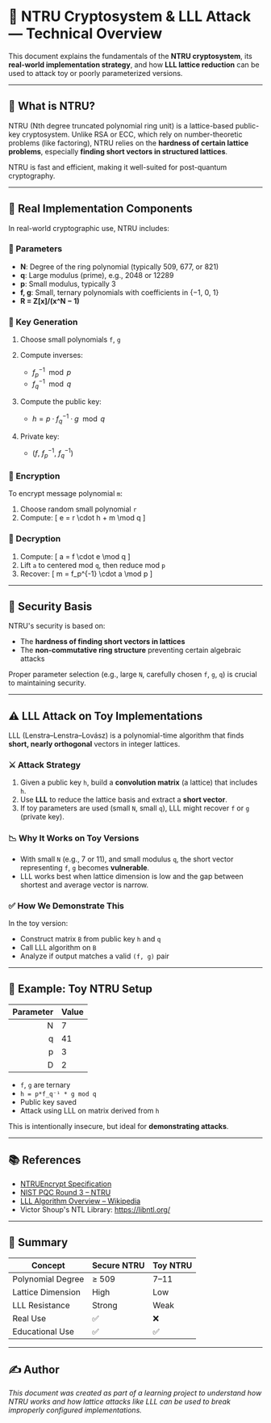 # 🔐 NTRU Cryptosystem & LLL Attack — Technical Overview

This document explains the fundamentals of the **NTRU cryptosystem**, its **real-world implementation strategy**, and how **LLL lattice reduction** can be used to attack toy or poorly parameterized versions.

---

## 📌 What is NTRU?

NTRU (Nth degree truncated polynomial ring unit) is a lattice-based public-key cryptosystem. Unlike RSA or ECC, which rely on number-theoretic problems (like factoring), NTRU relies on the **hardness of certain lattice problems**, especially **finding short vectors in structured lattices**.

NTRU is fast and efficient, making it well-suited for post-quantum cryptography.

---

## 🔧 Real Implementation Components

In real-world cryptographic use, NTRU includes:

### 🔹 Parameters
- **N**: Degree of the ring polynomial (typically 509, 677, or 821)
- **q**: Large modulus (prime), e.g., 2048 or 12289
- **p**: Small modulus, typically 3
- **f, g**: Small, ternary polynomials with coefficients in {−1, 0, 1}
- **R = Z[x]/(x^N − 1)**

### 🔹 Key Generation
1. Choose small polynomials `f`, `g`

2. Compute inverses:
   - $f_p^{-1} \mod p$
   - $f_q^{-1} \mod q$

3. Compute the public key:
   - $h = p \cdot f_q^{-1} \cdot g \mod q$

4. Private key:
   - $(f,\ f_p^{-1},\ f_q^{-1})$
### 🔹 Encryption
To encrypt message polynomial `m`:
1. Choose random small polynomial `r`
2. Compute:
   \[
   e = r \cdot h + m \mod q
   \]

### 🔹 Decryption
1. Compute:
   \[
   a = f \cdot e \mod q
   \]
2. Lift `a` to centered mod `q`, then reduce mod `p`
3. Recover:
   \[
   m = f_p^{-1} \cdot a \mod p
   \]

---

## 🔐 Security Basis

NTRU's security is based on:
- The **hardness of finding short vectors in lattices**
- The **non-commutative ring structure** preventing certain algebraic attacks

Proper parameter selection (e.g., large `N`, carefully chosen `f`, `g`, `q`) is crucial to maintaining security.

---

## ⚠️ LLL Attack on Toy Implementations

LLL (Lenstra–Lenstra–Lovász) is a polynomial-time algorithm that finds **short, nearly orthogonal** vectors in integer lattices.

### ⚔️ Attack Strategy

1. Given a public key `h`, build a **convolution matrix** (a lattice) that includes `h`.
2. Use **LLL** to reduce the lattice basis and extract a **short vector**.
3. If toy parameters are used (small `N`, small `q`), LLL might recover `f` or `g` (private key).

### 📉 Why It Works on Toy Versions
- With small `N` (e.g., 7 or 11), and small modulus `q`, the short vector representing `f`, `g` becomes **vulnerable**.
- LLL works best when lattice dimension is low and the gap between shortest and average vector is narrow.

### ✅ How We Demonstrate This

In the toy version:
- Construct matrix `B` from public key `h` and `q`
- Call LLL algorithm on `B`
- Analyze if output matches a valid `(f, g)` pair

---

## 🧪 Example: Toy NTRU Setup

| Parameter | Value |
|----------:|-------|
| N         | 7     |
| q         | 41    |
| p         | 3     |
| D         | 2     |

- `f`, `g` are ternary
- `h = p*f_q⁻¹ * g mod q`
- Public key saved
- Attack using LLL on matrix derived from `h`

This is intentionally insecure, but ideal for **demonstrating attacks**.

---

## 📚 References

- [NTRUEncrypt Specification](https://datatracker.ietf.org/doc/html/draft-ietf-lamps-ntru-00)
- [NIST PQC Round 3 – NTRU](https://csrc.nist.gov/Projects/post-quantum-cryptography/round-3-submissions)
- [LLL Algorithm Overview – Wikipedia](https://en.wikipedia.org/wiki/LLL_algorithm)
- Victor Shoup's NTL Library: https://libntl.org/

---

## 📌 Summary

| Concept           | Secure NTRU | Toy NTRU |
|------------------|-------------|----------|
| Polynomial Degree | ≥ 509       | 7–11     |
| Lattice Dimension | High        | Low      |
| LLL Resistance    | Strong      | Weak     |
| Real Use          | ✅           | ❌        |
| Educational Use   | ✅           | ✅        |

---

## ✍️ Author

*This document was created as part of a learning project to understand how NTRU works and how lattice attacks like LLL can be used to break improperly configured implementations.*

